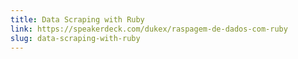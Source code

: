 ```yaml
---
title: Data Scraping with Ruby
link: https://speakerdeck.com/dukex/raspagem-de-dados-com-ruby
slug: data-scraping-with-ruby
---
```


<script async class="speakerdeck-embed" data-id="5084216af713ac0002032c6b" data-ratio="1.33333333333333" src="//speakerdeck.com/assets/embed.js"></script>
